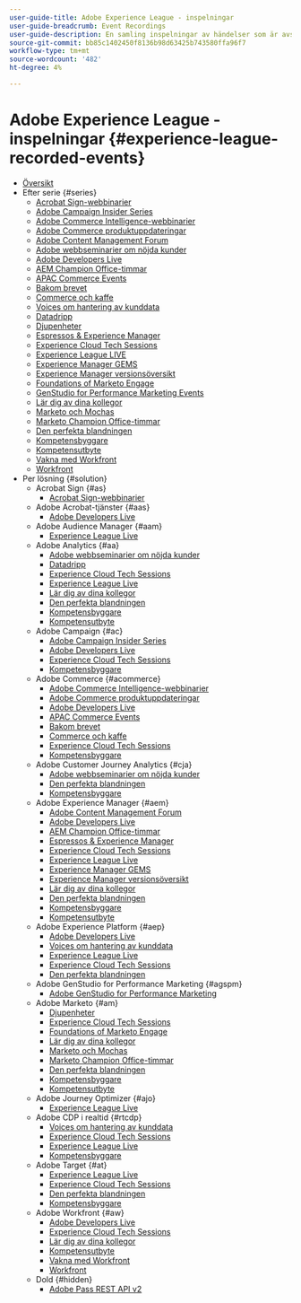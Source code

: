 ```yaml
---
user-guide-title: Adobe Experience League - inspelningar
user-guide-breadcrumb: Event Recordings
user-guide-description: En samling inspelningar av händelser som är avsedda att användas med Adobe Enterprise-produkter
source-git-commit: bb85c1402450f8136b98d63425b743580ffa96f7
workflow-type: tm+mt
source-wordcount: '482'
ht-degree: 4%

---
```



# Adobe Experience League - inspelningar {#experience-league-recorded-events}

+ [Översikt](overview.md)
+ Efter serie {#series}
   + [Acrobat Sign-webbinarier](https://experienceleague.adobe.com/docs/events/acrobat-sign-webinars/overview.html?lang=sv-SE)
   + [Adobe Campaign Insider Series](https://experienceleague.adobe.com/docs/events/adobe-campaign-insider-recordings/overview.html?lang=sv-SE)
   + [Adobe Commerce Intelligence-webbinarier](https://experienceleague.adobe.com/docs/events/mbi-webinars-recordings/overview.html?lang=sv-SE)
   + [Adobe Commerce produktuppdateringar](https://experienceleague.adobe.com/docs/events/adobe-commerce-product-update-recordings/overview.html?lang=sv-SE)
   + [Adobe Content Management Forum](https://experienceleague.adobe.com/docs/events/adobe-content-management-forum-recordings/overview.html?lang=sv-SE)
   + [Adobe webbseminarier om nöjda kunder](https://experienceleague.adobe.com/docs/events/adobe-customer-success-webinar-recordings/overview.html?lang=sv-SE)
   + [Adobe Developers Live](https://experienceleague.adobe.com/docs/events/adobe-developers-live-recordings/overview.html?lang=sv-SE)
   + [AEM Champion Office-timmar](https://experienceleague.adobe.com/docs/events/aem-champion-office-hours/overview.html?lang=sv-SE)
   + [APAC Commerce Events](https://experienceleague.adobe.com/docs/events/apac-commerce-recordings/overview.html?lang=sv-SE)
   + [Bakom brevet](https://experienceleague.adobe.com/docs/events/behind-the-brew-recordings/overview.html?lang=sv-SE)
   + [Commerce och kaffe](https://experienceleague.adobe.com/docs/events/commerce-and-coffee-recordings/overview.html?lang=sv-SE)
   + [Voices om hantering av kunddata](https://experienceleague.adobe.com/docs/events/customer-data-management-voices-recordings/overview.html?lang=sv-SE)
   + [Datadripp](https://experienceleague.adobe.com/docs/events/data-drip-recordings/overview.html?lang=sv-SE)
   + [Djupenheter](https://experienceleague.adobe.com/docs/events/deep-dives-recordings/overview.html?lang=sv-SE)
   + [Espressos &amp; Experience Manager](https://experienceleague.adobe.com/docs/events/espressos-and-experience-manager-recordings/overview.html?lang=sv-SE)
   + [Experience Cloud Tech Sessions](https://experienceleague.adobe.com/docs/events/tech-sessions/overview.html?lang=sv-SE)
   + [Experience League LIVE](https://experienceleague.adobe.com/docs/events/experience-league-live-recordings/overview.html?lang=sv-SE)
   + [Experience Manager GEMS](https://experienceleague.adobe.com/docs/events/experience-manager-gems-recordings/overview.html?lang=sv-SE)
   + [Experience Manager versionsöversikt](https://experienceleague.adobe.com/docs/events/aemcs-release-update-recordings/overview.html?lang=sv-SE)
   + [Foundations of Marketo Engage](https://experienceleague.adobe.com/sv/docs/events/foundations-of-marketo-engage-webinars/overview)
   + [GenStudio for Performance Marketing Events](https://experienceleague.adobe.com/docs/events/genstudio-for-performance-marketing-events/overview.html?lang=sv-SE)
   + [Lär dig av dina kollegor](https://experienceleague.adobe.com/docs/events/learn-from-your-peers-recordings/overview.html?lang=sv-SE)
   + [Marketo och Mochas](https://experienceleague.adobe.com/docs/events/marketo-and-mochas-recordings/overview.html?lang=sv-SE)
   + [Marketo Champion Office-timmar](https://experienceleague.adobe.com/docs/events/marketo-champion-office-hours/overview.html?lang=sv-SE)
   + [Den perfekta blandningen](https://experienceleague.adobe.com/docs/events/perfect-blend/overview.html)
   + [Kompetensbyggare](https://experienceleague.adobe.com/docs/events/skill-builder-recordings/overview.html?lang=sv-SE)
   + [Kompetensutbyte](https://experienceleague.adobe.com/docs/events/the-skill-exchange-recordings/overview.html?lang=sv-SE)
   + [Vakna med Workfront](https://experienceleague.adobe.com/docs/events/wake-up-with-workfront-recordings/overview.html?lang=sv-SE)
   + [Workfront](https://experienceleague.adobe.com/docs/events/workfront-recordings/overview.html?lang=sv-SE)
+ Per lösning {#solution}
   + Acrobat Sign {#as}
      + [Acrobat Sign-webbinarier](https://experienceleague.adobe.com/docs/events/acrobat-sign-webinars/overview.html?lang=sv-SE)
   + Adobe Acrobat-tjänster {#aas}
      + [Adobe Developers Live](https://experienceleague.adobe.com/docs/events/adobe-developers-live-recordings/overview.html?lang=sv-SE)
   + Adobe Audience Manager {#aam}
      + [Experience League Live](https://experienceleague.adobe.com/docs/events/experience-league-live-recordings/overview.html?lang=sv-SE)
   + Adobe Analytics {#aa}
      + [Adobe webbseminarier om nöjda kunder](https://experienceleague.adobe.com/docs/events/adobe-customer-success-webinar-recordings/overview.html?lang=sv-SE)
      + [Datadripp](https://experienceleague.adobe.com/docs/events/data-drip-recordings/overview.html?lang=sv-SE)
      + [Experience Cloud Tech Sessions](https://experienceleague.adobe.com/docs/events/tech-sessions/overview.html?lang=sv-SE)
      + [Experience League Live](https://experienceleague.adobe.com/docs/events/experience-league-live-recordings/overview.html?lang=sv-SE)
      + [Lär dig av dina kollegor](https://experienceleague.adobe.com/docs/events/learn-from-your-peers-recordings/overview.html?lang=sv-SE)
      + [Den perfekta blandningen](https://experienceleague.adobe.com/docs/events/perfect-blend/overview.html)
      + [Kompetensbyggare](https://experienceleague.adobe.com/docs/events/skill-builder-recordings/overview.html?lang=sv-SE)
      + [Kompetensutbyte](https://experienceleague.adobe.com/docs/events/the-skill-exchange-recordings/overview.html?lang=sv-SE)
   + Adobe Campaign {#ac}
      + [Adobe Campaign Insider Series](https://experienceleague.adobe.com/docs/events/adobe-campaign-insider-recordings/overview.html?lang=sv-SE)
      + [Adobe Developers Live](https://experienceleague.adobe.com/docs/events/adobe-developers-live-recordings/overview.html?lang=sv-SE)
      + [Experience Cloud Tech Sessions](https://experienceleague.adobe.com/docs/events/tech-sessions/overview.html?lang=sv-SE)
      + [Kompetensbyggare](https://experienceleague.adobe.com/docs/events/skill-builder-recordings/overview.html?lang=sv-SE)
   + Adobe Commerce {#acommerce}
      + [Adobe Commerce Intelligence-webbinarier](https://experienceleague.adobe.com/docs/events/mbi-webinars-recordings/overview.html?lang=sv-SE)
      + [Adobe Commerce produktuppdateringar](https://experienceleague.adobe.com/docs/events/adobe-commerce-product-update-recordings/overview.html?lang=sv-SE)
      + [Adobe Developers Live](https://experienceleague.adobe.com/docs/events/adobe-developers-live-recordings/overview.html?lang=sv-SE)
      + [APAC Commerce Events](https://experienceleague.adobe.com/docs/events/apac-commerce-recordings/overview.html?lang=sv-SE)
      + [Bakom brevet](https://experienceleague.adobe.com/docs/events/behind-the-brew-recordings/overview.html?lang=sv-SE)
      + [Commerce och kaffe](https://experienceleague.adobe.com/docs/events/commerce-and-coffee-recordings/overview.html?lang=sv-SE)
      + [Experience Cloud Tech Sessions](https://experienceleague.adobe.com/docs/events/tech-sessions/overview.html?lang=sv-SE)
      + [Kompetensbyggare](https://experienceleague.adobe.com/docs/events/skill-builder-recordings/overview.html?lang=sv-SE)
   + Adobe Customer Journey Analytics {#cja}
      + [Adobe webbseminarier om nöjda kunder](https://experienceleague.adobe.com/docs/events/adobe-customer-success-webinar-recordings/overview.html?lang=sv-SE)
      + [Den perfekta blandningen](https://experienceleague.adobe.com/docs/events/perfect-blend/overview.html)
      + [Kompetensbyggare](https://experienceleague.adobe.com/docs/events/skill-builder-recordings/overview.html?lang=sv-SE)
   + Adobe Experience Manager {#aem}
      + [Adobe Content Management Forum](https://experienceleague.adobe.com/docs/events/adobe-content-management-forum-recordings/overview.html?lang=sv-SE)
      + [Adobe Developers Live](https://experienceleague.adobe.com/docs/events/adobe-developers-live-recordings/overview.html?lang=sv-SE)
      + [AEM Champion Office-timmar](https://experienceleague.adobe.com/docs/events/aem-champion-office-hours/overview.html?lang=sv-SE)
      + [Espressos &amp; Experience Manager](https://experienceleague.adobe.com/docs/events/espressos-and-experience-manager-recordings/overview.html?lang=sv-SE)
      + [Experience Cloud Tech Sessions](https://experienceleague.adobe.com/docs/events/tech-sessions/overview.html?lang=sv-SE)
      + [Experience League Live](https://experienceleague.adobe.com/docs/events/experience-league-live-recordings/overview.html?lang=sv-SE)
      + [Experience Manager GEMS](https://experienceleague.adobe.com/docs/events/experience-manager-gems-recordings/overview.html?lang=sv-SE)
      + [Experience Manager versionsöversikt](https://experienceleague.adobe.com/docs/events/aemcs-release-update-recordings/overview.html?lang=sv-SE)
      + [Lär dig av dina kollegor](https://experienceleague.adobe.com/docs/events/learn-from-your-peers-recordings/overview.html?lang=sv-SE)
      + [Den perfekta blandningen](https://experienceleague.adobe.com/docs/events/perfect-blend/overview.html)
      + [Kompetensbyggare](https://experienceleague.adobe.com/docs/events/skill-builder-recordings/overview.html?lang=sv-SE)
      + [Kompetensutbyte](https://experienceleague.adobe.com/docs/events/the-skill-exchange-recordings/overview.html?lang=sv-SE)
   + Adobe Experience Platform {#aep}
      + [Adobe Developers Live](https://experienceleague.adobe.com/docs/events/adobe-developers-live-recordings/overview.html?lang=sv-SE)
      + [Voices om hantering av kunddata](https://experienceleague.adobe.com/docs/events/customer-data-management-voices-recordings/overview.html?lang=sv-SE)
      + [Experience League Live](https://experienceleague.adobe.com/docs/events/experience-league-live-recordings/overview.html?lang=sv-SE)
      + [Experience Cloud Tech Sessions](https://experienceleague.adobe.com/docs/events/tech-sessions/overview.html?lang=sv-SE)
      + [Den perfekta blandningen](https://experienceleague.adobe.com/docs/events/perfect-blend/overview.html)
   + Adobe GenStudio for Performance Marketing {#agspm}
      + [Adobe GenStudio for Performance Marketing](https://experienceleague.adobe.com/docs/events/genstudio-for-performance-marketing-events/overview.html?lang=sv-SE)
   + Adobe Marketo {#am}
      + [Djupenheter](https://experienceleague.adobe.com/docs/events/deep-dives-recordings/overview.html?lang=sv-SE)
      + [Experience Cloud Tech Sessions](https://experienceleague.adobe.com/docs/events/tech-sessions/overview.html?lang=sv-SE)
      + [Foundations of Marketo Engage](https://experienceleague.adobe.com/sv/docs/events/foundations-of-marketo-engage-webinars/overview)
      + [Lär dig av dina kollegor](https://experienceleague.adobe.com/docs/events/learn-from-your-peers-recordings/overview.html?lang=sv-SE)
      + [Marketo och Mochas](https://experienceleague.adobe.com/docs/events/marketo-and-mochas-recordings/overview.html?lang=sv-SE)
      + [Marketo Champion Office-timmar](https://experienceleague.adobe.com/docs/events/marketo-champion-office-hours/overview.html?lang=sv-SE)
      + [Den perfekta blandningen](https://experienceleague.adobe.com/docs/events/perfect-blend/overview.html)
      + [Kompetensbyggare](https://experienceleague.adobe.com/docs/events/skill-builder-recordings/overview.html?lang=sv-SE)
      + [Kompetensutbyte](https://experienceleague.adobe.com/docs/events/the-skill-exchange-recordings/overview.html?lang=sv-SE)
   + Adobe Journey Optimizer {#ajo}
      + [Experience League Live](https://experienceleague.adobe.com/docs/events/experience-league-live-recordings/overview.html?lang=sv-SE)
   + Adobe CDP i realtid {#rtcdp}
      + [Voices om hantering av kunddata](https://experienceleague.adobe.com/docs/events/customer-data-management-voices-recordings/overview.html?lang=sv-SE)
      + [Experience Cloud Tech Sessions](https://experienceleague.adobe.com/docs/events/tech-sessions/overview.html?lang=sv-SE)
      + [Experience League Live](https://experienceleague.adobe.com/docs/events/experience-league-live-recordings/overview.html?lang=sv-SE)
      + [Kompetensbyggare](https://experienceleague.adobe.com/docs/events/skill-builder-recordings/overview.html?lang=sv-SE)
   + Adobe Target {#at}
      + [Experience League Live](https://experienceleague.adobe.com/docs/events/experience-league-live-recordings/overview.html?lang=sv-SE)
      + [Experience Cloud Tech Sessions](https://experienceleague.adobe.com/docs/events/tech-sessions/overview.html?lang=sv-SE)
      + [Den perfekta blandningen](https://experienceleague.adobe.com/docs/events/perfect-blend/overview.html)
      + [Kompetensbyggare](https://experienceleague.adobe.com/docs/events/skill-builder-recordings/overview.html?lang=sv-SE)
   + Adobe Workfront {#aw}
      + [Adobe Developers Live](https://experienceleague.adobe.com/docs/events/adobe-developers-live-recordings/overview.html?lang=sv-SE)
      + [Experience Cloud Tech Sessions](https://experienceleague.adobe.com/docs/events/tech-sessions/overview.html?lang=sv-SE)
      + [Lär dig av dina kollegor](https://experienceleague.adobe.com/docs/events/learn-from-your-peers-recordings/overview.html?lang=sv-SE)
      + [Kompetensutbyte](https://experienceleague.adobe.com/docs/events/the-skill-exchange-recordings/overview.html?lang=sv-SE)
      + [Vakna med Workfront](https://experienceleague.adobe.com/docs/events/wake-up-with-workfront-recordings/overview.html?lang=sv-SE)
      + [Workfront](https://experienceleague.adobe.com/docs/events/workfront-recordings/overview.html?lang=sv-SE)
   + Dold {#hidden}
      + [Adobe Pass REST API v2](../single-events/adobe-pass-rest-api-v2.md)